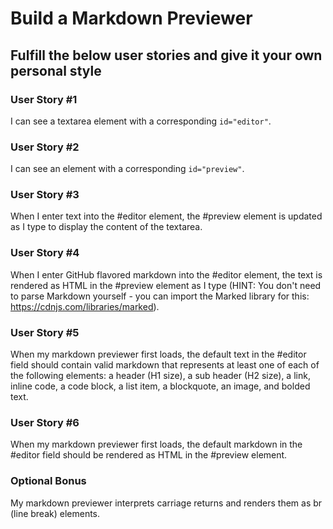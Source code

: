 # Build a Markdown Previewer

## Fulfill the below user stories and give it your own personal style

### User Story #1

I can see a textarea element with a corresponding `id="editor"`.

### User Story #2

I can see an element with a corresponding `id="preview"`.

### User Story #3

When I enter text into the #editor element, the #preview element is updated as I type to display the content of the textarea.

### User Story #4

When I enter GitHub flavored markdown into the #editor element, the text is rendered as HTML in the #preview element as I type (HINT: You don't need to parse Markdown yourself - you can import the Marked library for this: https://cdnjs.com/libraries/marked).

### User Story #5

When my markdown previewer first loads, the default text in the #editor field should contain valid markdown that represents at least one of each of the following elements: a header (H1 size), a sub header (H2 size), a link, inline code, a code block, a list item, a blockquote, an image, and bolded text.

### User Story #6

When my markdown previewer first loads, the default markdown in the #editor field should be rendered as HTML in the #preview element.

### Optional Bonus

My markdown previewer interprets carriage returns and renders them as br (line break) elements.
